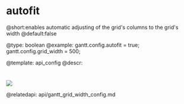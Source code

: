 autofit
=============
@short:enables automatic adjusting of the grid's columns to the grid's width
@default:false
	

@type: boolean
@example:
gantt.config.autofit = true;
gantt.config.grid_width = 500;



@template:	api_config
@descr:

<img style="padding-top:25px;" src="desktop/autofit.png"/>


@relatedapi:
	api/gantt_grid_width_config.md
